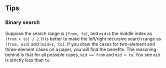 ## Tips
### Binary search
Suppose the search range is `[from, to]`, and `mid` is the middle index as `(from + to) / 2`. It is better to make the left/right recursive search range as `[from, mid]` and `[mid+1, to]`. If you draw the cases for two-element and three-element cases on a paper, you will find the benefits. The reasoning behind is that for all possible cases, `mid >= from` and `mid < to`. You see `mid` is strictly less than `to`.